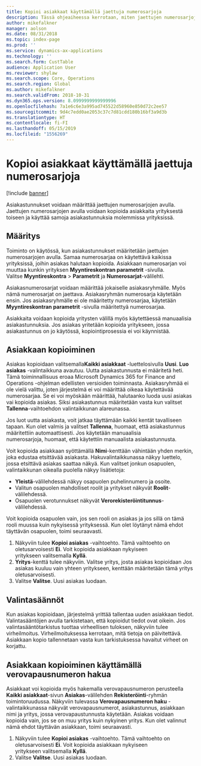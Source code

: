 ```yaml
---
title: Kopioi asiakkaat käyttämällä jaettuja numerosarjoja
description: Tässä ohjeaiheessa kerrotaan, miten jaettujen numerosarjojen avulla asiakas kopioidaan toiseen yritykseen pitäen asiakastunnus ennallaan.
author: mikefalkner
manager: aolson
ms.date: 08/31/2018
ms.topic: index-page
ms.prod: ''
ms.service: dynamics-ax-applications
ms.technology: ''
ms.search.form: CustTable
audience: Application User
ms.reviewer: shylaw
ms.search.scope: Core, Operations
ms.search.region: Global
ms.author: mikefalkner
ms.search.validFrom: 2018-10-31
ms.dyn365.ops.version: 8.0999999999999996
ms.openlocfilehash: 7a1e6c6e3a995ad745522d58960e850d72c2ee57
ms.sourcegitcommit: 9d4c7edd0ae2053c37c7d81cdd180b16bf3a9d3b
ms.translationtype: HT
ms.contentlocale: fi-FI
ms.lasthandoff: 05/15/2019
ms.locfileid: "1556269"
---
```

# <a name="copy-customers-by-using-shared-number-sequences"></a>Kopioi asiakkaat käyttämällä jaettuja numerosarjoja

[!include [banner](../includes/banner.md)]

Asiakastunnukset voidaan määrittää jaettujen numerosarjojen avulla. Jaettujen numerosarjojen avulla voidaan kopioida asiakkaita yrityksestä toiseen ja käyttää samoja asiakastunnuksia molemmissa yrityksissä.

## <a name="setup"></a>Määritys

Toiminto on käytössä, kun asiakastunnukset määritetään jaettujen numerosarjojen avulla. Samaa numerosarjaa on käytettävä kaikissa yrityksissä, joihin asiakas halutaan kopioida. Asiakkaan numerosarjan voi muuttaa kunkin yrityksen **Myyntireskontran parametrit** -sivulla. Valitse **Myyntireskontra** \> **Parametrit** ja **Numerosarjat**-välilehti.

Asiakasnumerosarjat voidaan määrittää jokaiselle asiakasryhmälle. Myös nämä numerosarjat on jaettava. Asiakasryhmän numerosarja käytetään ensin. Jos asiakasryhmälle ei ole määritetty numerosarjaa, käytetään **Myyntireskontran parametrit** -sivulla määritettyä numerosarjaa.

Asiakkaita voidaan kopioida yritysten välillä myös käytettäessä manuaalisia asiakastunnuksia. Jos asiakas yritetään kopioida yritykseen, jossa asiakastunnus on jo käytössä, kopiointiprosessia ei voi käynnistää.

## <a name="copy-a-customer"></a>Asiakkaan kopioiminen

Asiakas kopioidaan valitsemalla**Kaikki asiakkaat** -luettelosivulla **Uusi**. **Luo asiakas** -valintaikkuna avautuu. Uutta asiakastunnusta ei määritetä heti. Tämä toiminnallisuus eroaa Microsoft Dynamics 365 for Finance and Operations -ohjelman edellisten versioiden toiminnasta. Asiakasryhmää ei ole vielä valittu, joten järjestelmä ei voi määrittää oikeaa käytettävää numerosarjaa. Se ei voi myöskään määrittää, halutaanko luoda uusi asiakas vai kopioida asiakas. Siksi asiakastunnus määritetään vasta kun valitset **Tallenna**-vaihtoehdon valintaikkunan alareunassa.

Jos luot uutta asiakasta, voit jatkaa täyttämään kaikki kentät tavalliseen tapaan. Kun olet valmis ja valitset **Tallenna**, huomaat, että asiakastunnus määritettiin automaattisesti. Jos käytetään manuaalisia numerosarjoja, huomaat, että käytettiin manuaalista asiakastunnusta.

Voit kopioida asiakkaan syöttämällä **Nimi**-kenttään vähintään yhden merkin, joka edustaa etsittävää asiakasta. Hakuvalintaikkunassa näkyy luettelo, jossa etsittävä asiakas saattaa näkyä. Kun valitset jonkun osapuolen, valintaikkunan oikealla puolella näkyy lisätietoja:

- **Yleistä**-välilehdessä näkyy osapuolen puhelinnumero ja osoite.
- Valitun osapuolen mahdolliset roolit ja yritykset näkyvät **Roolit**-välilehdessä.
- Osapuolen verotunnukset näkyvät **Verorekisteröintitunnus**-välilehdessä.

Voit kopioida osapuolen vain, jos sen rooli on asiakas ja jos sillä on tämä rooli muussa kuin nykyisessä yrityksessä. Kun olet löytänyt nämä ehdot täyttävän osapuolen, toimi seuraavasti.

1. Näkyviin tulee **Kopioi asiakas** -vaihtoehto. Tämä vaihtoehto on oletusarvoisesti **Ei**. Voit kopioida asiakkaan nykyiseen yritykseen valitsemalla **Kyllä**. 
2.  **Yritys**-kenttä tulee näkyviin. Valitse yritys, josta asiakas kopioidaan Jos asiakas kuuluu vain yhteen yritykseen, kenttään määritetään tämä yritys oletusarvoisesti.
3. Valitse **Valitse**. Uusi asiakas luodaan.

## <a name="validation"></a>Valintasäännöt

Kun asiakas kopioidaan, järjestelmä yrittää tallentaa uuden asiakkaan tiedot. Valintasääntöjen avulla tarkistetaan, että kopioidut tiedot ovat oikein. Jos valintasääntötarkistus tuottaa virheellisen tuloksen, näkyviin tulee virheilmoitus. Virheilmoituksessa kerrotaan, mitä tietoja on päivitettävä. Asiakkaan kopio tallennetaan vasta kun tarkistuksessa havaitut virheet on korjattu.

## <a name="copy-a-customer-by-using-tax-exempt-number-search-feature"></a>Asiakkaan kopioiminen käyttämällä verovapausnumeron hakua

Asiakkaat voi kopioida myös hakemalla verovapausnumeron perusteella **Kaikki asiakkaat**-sivun **Asiakas**-välilehden **Rekisteröinti**-ryhmän toimintoruudussa. Näkyviin tulevassa **Verovapausnumeron haku** -valintaikkunassa näkyvät verovapausnumerot, asiakastunnus, asiakkaan nimi ja yritys, jossa verovapaustunnusta käytetään. Asiakas voidaan kopioida vain, jos se on muu yritys kuin nykyinen yritys. Kun olet valinnut nämä ehdot täyttävän asiakkaan, toimi seuraavasti.

1. Näkyviin tulee **Kopioi asiakas** -vaihtoehto. Tämä vaihtoehto on oletusarvoisesti **Ei**. Voit kopioida asiakkaan nykyiseen yritykseen valitsemalla **Kyllä**. 
2. Valitse **Valitse**. Uusi asiakas luodaan.
